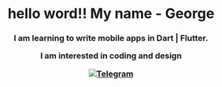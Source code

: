 <div id="header" align="center">
<h1>hello word!!
My name - George</h1>
<h3>
  I am learning to write mobile apps
  in Dart | Flutter.

  I am interested in coding and design

  <a href="https://web.telegram.org/a/Toniuse">
  <img scr="https://img.shields.io/badge/imgres?q=%D1%82%D0%B5%D0%BB%D0%B5%D0%B3%D1%80%D0%B0%D0%BC%D0%BC&imgurl=https%3A%2F%2Finternet-lab.ru%2Fsites%2Finternet-lab.ru%2Ffiles%2F2022-09%2Ftelegram.png&imgrefurl=https%3A%2F%2Finternet-lab.ru%2Ftelegram_styled_text&docid=n6OKAboPgxMtvM&tbnid=5FQCdApuNLLZ_M&vet=12ahUKEwihg_7wkMGNAxVsJRAIHRJgAE8QM3oECBsQAA..i&w=900&h=284&hcb=2&ved=2ahUKEwihg_7wkMGNAxVsJRAIHRJgAE8QM3oECBsQAA" alt="Telegram"/> </a>
</h3></div>

